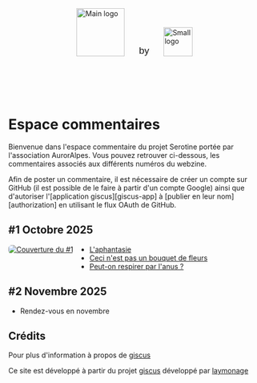 <div style="display: flex; align-items: flex-end; justify-content: center; gap: 3vw; padding: 2vh;">
  <a href="https://www.auroralpes.fr/" target="_blank">
    <img src="https://raw.githubusercontent.com/Troy314/utterances/6d67dfdba1173b2d74fb3ddd4dd730af0e8cfaae/media/logo_serotine.svg" alt="Main logo" style="height: 10vw; max-height: 160px; min-height: 30px; object-fit: contain;">
  </a>
  <span style="font-size: 2vw; font-weight: 500; font-family: sans-serif;">by</span>
  <a href="https://www.auroralpes.fr/" target="_blank">
    <img src="https://raw.githubusercontent.com/Troy314/utterances/refs/heads/master/media/logo_Auroralpes.png" alt="Small logo" style="height: 6vw; max-height: 120px; min-height: 20px; object-fit: contain;">
  </a>
</div>

# Espace commentaires

Bienvenue dans l'espace commentaire du projet Serotine portée par l'association AurorAlpes.
Vous pouvez retrouver ci-dessous, les commentaires associés aux différents numéros du webzine.

Afin de poster un commentaire, il est nécessaire de créer un compte sur GitHub (il est possible de le faire à partir d'un compte Google) ainsi que d'autoriser l'[application giscus][giscus-app] à [publier en leur nom][authorization] en utilisant le flux OAuth de GitHub.


## #1 Octobre 2025

<!-- Flexbox (fonctionne dans la plupart des renderers Markdown qui acceptent du HTML inline) -->
<div style="display:flex; align-items:flex-start; gap:16px; max-width:100%;">
  <!-- Colonne image (fixe / adaptative) -->
  <div style="flex: 0 0 auto;">
    <a href="https://www.auroralpes.fr/" target="_blank">
      <img src="media/Sérotine1.jpg" alt="Couverture du #1"
          style="display:block; max-width:150px; height:auto; border-radius:6px;" />
    </a>
  </div>

  <!-- Colonne texte (liste) -->
  <div style="flex: 1 1 auto;">
    <ul style="margin:0; padding-left:1.2em;">
      <li><a href="https://troy314.github.io/giscus/articles/aphantasie.html" target="_blank">L'aphantasie</a></li>
      <li><a href="https://troy314.github.io/Serotine/giscus/aphantasie_sudoku.html" target="_blank">Ceci n'est pas un bouquet de fleurs</a></li>
      <li><a href="https://troy314.github.io/Serotine/giscus/respirer_par_anus.html" target="_blank">Peut-on respirer par l'anus ?</a></li>
    </ul>
  </div>
</div>

## #2 Novembre 2025
- Rendez-vous en novembre


## Crédits
Pour plus d'information à propos de [giscus](About_giscus.md)

Ce site est développé à partir du projet [giscus](https://github.com/giscus/giscus) développé par [laymonage](https://github.com/laymonage)


